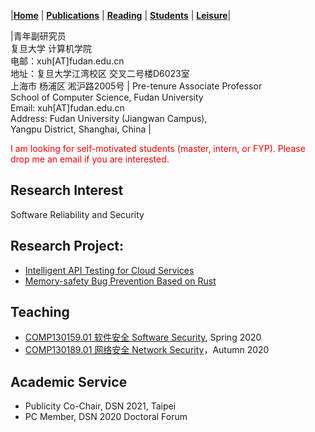 |[<b>Home</b>](https://hxuhack.github.io/) | [<b>Publications</b>](publication/list) | [<b>Reading</b>](reading/list) | [<b>Students</b>](students/list) | [<b>Leisure</b>](leisure/list)|


|青年副研究员 <br> 复旦大学 计算机学院 <br> 电邮：xuh[AT]fudan.edu.cn  <br> 地址：复旦大学江湾校区 交叉二号楼D6023室 <br> 上海市 杨浦区 淞沪路2005号  | Pre-tenure Associate Professor <br>School of Computer Science, Fudan University	<br>Email: xuh[AT]fudan.edu.cn	<br>Address: Fudan University (Jiangwan Campus), <br> Yangpu District, Shanghai, China	|

<span style="color: red"> I am looking for self-motivated students (master, intern, or FYP). Please drop me an email if you are interested. </span>

## Research Interest
Software Reliability and Security
## Research Project:
- [Intelligent API Testing for Cloud Services](project/cloud)
- [Memory-safety Bug Prevention Based on Rust](project/rust)


##  Teaching

- [COMP130159.01 软件安全 Software Security](lecture/softwaresec), Spring 2020
- [COMP130189.01 网络安全 Network Security](lecture/networksec)，Autumn 2020


##  Academic Service

- Publicity Co-Chair, DSN 2021, Taipei
- PC Member, DSN 2020 Doctoral Forum
